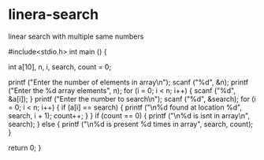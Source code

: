 # linera-search
linear search with multiple same numbers

#include<stdio.h>
int main ()
{

  int a[10], n, i, search, count = 0;

  printf ("Enter the number of elements in array\n");
  scanf ("%d", &n);
  printf ("Enter the %d array elements", n);
  for (i = 0; i < n; i++)
    {
      scanf ("%d", &a[i]);
    }
  printf ("Enter the number to search\n");
  scanf ("%d", &search);
  for (i = 0; i < n; i++)
    {
      if (a[i] == search)
	{
	  printf ("\n%d found at location %d", search, i + 1);
	  count++;
	}
    }
  if (count == 0)
    {
      printf ("\n%d is isnt in array\n", search);
    }
  else
    {
      printf ("\n%d is present %d times in array", search, count);
    }

  return 0;
}

